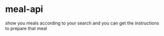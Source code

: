 # meal-api

show you meals according to your search and you can get the instructions to prepare that meal

